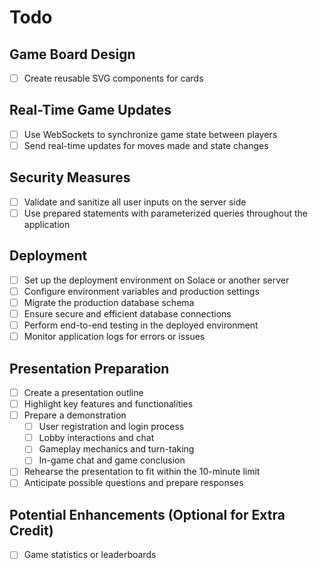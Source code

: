 # Todo

## **Game Board Design**

- [ ] Create reusable SVG components for cards

## **Real-Time Game Updates**

- [ ] Use WebSockets to synchronize game state between players
- [ ] Send real-time updates for moves made and state changes

## **Security Measures**

- [ ] Validate and sanitize all user inputs on the server side
- [ ] Use prepared statements with parameterized queries throughout the application

## **Deployment**

- [ ] Set up the deployment environment on Solace or another server
- [ ] Configure environment variables and production settings
- [ ] Migrate the production database schema
- [ ] Ensure secure and efficient database connections
- [ ] Perform end-to-end testing in the deployed environment
- [ ] Monitor application logs for errors or issues

## **Presentation Preparation**

- [ ] Create a presentation outline
- [ ] Highlight key features and functionalities
- [ ] Prepare a demonstration
  - [ ] User registration and login process
  - [ ] Lobby interactions and chat
  - [ ] Gameplay mechanics and turn-taking
  - [ ] In-game chat and game conclusion
- [ ] Rehearse the presentation to fit within the 10-minute limit
- [ ] Anticipate possible questions and prepare responses

## **Potential Enhancements (Optional for Extra Credit)**

- [ ] Game statistics or leaderboards
